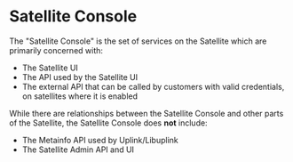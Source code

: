 # Satellite Console

The "Satellite Console" is the set of services on the Satellite which are primarily concerned with:
* The Satellite UI
* The API used by the Satellite UI
* The external API that can be called by customers with valid credentials, on satellites where it is enabled

While there are relationships between the Satellite Console and other parts of the Satellite, the Satellite Console does **not** include:
* The Metainfo API used by Uplink/Libuplink
* The Satellite Admin API and UI
